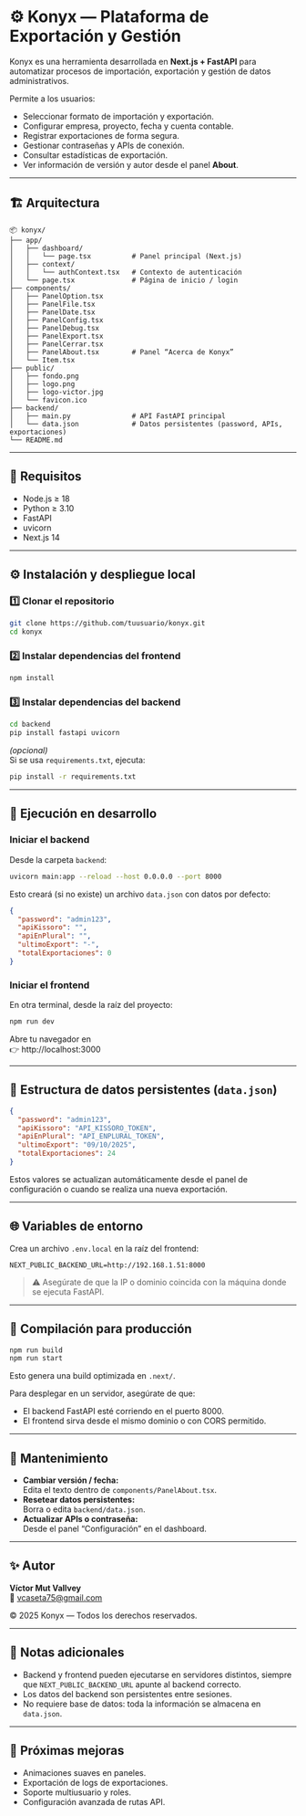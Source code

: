 # ⚙️ Konyx — Plataforma de Exportación y Gestión

Konyx es una herramienta desarrollada en **Next.js + FastAPI** para automatizar procesos de importación, exportación y gestión de datos administrativos.

Permite a los usuarios:
- Seleccionar formato de importación y exportación.
- Configurar empresa, proyecto, fecha y cuenta contable.
- Registrar exportaciones de forma segura.
- Gestionar contraseñas y APIs de conexión.
- Consultar estadísticas de exportación.
- Ver información de versión y autor desde el panel **About**.

---

## 🏗️ Arquitectura

```
📦 konyx/
├── app/
│   ├── dashboard/
│   │   └── page.tsx          # Panel principal (Next.js)
│   ├── context/
│   │   └── authContext.tsx   # Contexto de autenticación
│   └── page.tsx              # Página de inicio / login
├── components/
│   ├── PanelOption.tsx
│   ├── PanelFile.tsx
│   ├── PanelDate.tsx
│   ├── PanelConfig.tsx
│   ├── PanelDebug.tsx
│   ├── PanelExport.tsx
│   ├── PanelCerrar.tsx
│   ├── PanelAbout.tsx        # Panel “Acerca de Konyx”
│   └── Item.tsx
├── public/
│   ├── fondo.png
│   ├── logo.png
│   ├── logo-victor.jpg
│   └── favicon.ico
├── backend/
│   ├── main.py               # API FastAPI principal
│   └── data.json             # Datos persistentes (password, APIs, exportaciones)
└── README.md
```

---

## 🚀 Requisitos

- Node.js ≥ 18  
- Python ≥ 3.10  
- FastAPI  
- uvicorn  
- Next.js 14  

---

## ⚙️ Instalación y despliegue local

### 1️⃣ Clonar el repositorio

```bash
git clone https://github.com/tuusuario/konyx.git
cd konyx
```

### 2️⃣ Instalar dependencias del frontend

```bash
npm install
```

### 3️⃣ Instalar dependencias del backend

```bash
cd backend
pip install fastapi uvicorn
```

*(opcional)*  
Si se usa `requirements.txt`, ejecuta:
```bash
pip install -r requirements.txt
```

---

## 🧠 Ejecución en desarrollo

### Iniciar el backend
Desde la carpeta `backend`:

```bash
uvicorn main:app --reload --host 0.0.0.0 --port 8000
```

Esto creará (si no existe) un archivo `data.json` con datos por defecto:

```json
{
  "password": "admin123",
  "apiKissoro": "",
  "apiEnPlural": "",
  "ultimoExport": "-",
  "totalExportaciones": 0
}
```

### Iniciar el frontend
En otra terminal, desde la raíz del proyecto:

```bash
npm run dev
```

Abre tu navegador en  
👉 http://localhost:3000

---

## 🧱 Estructura de datos persistentes (`data.json`)

```json
{
  "password": "admin123",
  "apiKissoro": "API_KISSORO_TOKEN",
  "apiEnPlural": "API_ENPLURAL_TOKEN",
  "ultimoExport": "09/10/2025",
  "totalExportaciones": 24
}
```

Estos valores se actualizan automáticamente desde el panel de configuración o cuando se realiza una nueva exportación.

---

## 🌐 Variables de entorno

Crea un archivo `.env.local` en la raíz del frontend:

```
NEXT_PUBLIC_BACKEND_URL=http://192.168.1.51:8000
```

> ⚠️ Asegúrate de que la IP o dominio coincida con la máquina donde se ejecuta FastAPI.

---

## 🧩 Compilación para producción

```bash
npm run build
npm run start
```

Esto genera una build optimizada en `.next/`.

Para desplegar en un servidor, asegúrate de que:
- El backend FastAPI esté corriendo en el puerto 8000.
- El frontend sirva desde el mismo dominio o con CORS permitido.

---

## 🧰 Mantenimiento

- **Cambiar versión / fecha:**  
  Edita el texto dentro de `components/PanelAbout.tsx`.
- **Resetear datos persistentes:**  
  Borra o edita `backend/data.json`.
- **Actualizar APIs o contraseña:**  
  Desde el panel “Configuración” en el dashboard.

---

## ✨ Autor

**Víctor Mut Vallvey**  
📧 [vcaseta75@gmail.com](mailto:vcaseta75@gmail.com)

© 2025 Konyx — Todos los derechos reservados.

---

## 🧩 Notas adicionales

- Backend y frontend pueden ejecutarse en servidores distintos, siempre que `NEXT_PUBLIC_BACKEND_URL` apunte al backend correcto.  
- Los datos del backend son persistentes entre sesiones.  
- No requiere base de datos: toda la información se almacena en `data.json`.

---

## 🧠 Próximas mejoras

- Animaciones suaves en paneles.  
- Exportación de logs de exportaciones.  
- Soporte multiusuario y roles.  
- Configuración avanzada de rutas API.
